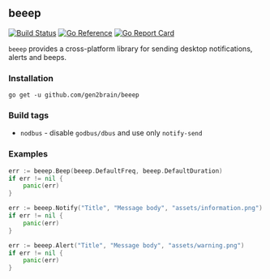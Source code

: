 ## beeep
[![Build Status](https://github.com/gen2brain/beeep/actions/workflows/build.yml/badge.svg)](https://github.com/gen2brain/beeep/actions)
[![Go Reference](https://pkg.go.dev/badge/github.com/gen2brain/beeep.svg)](https://pkg.go.dev/github.com/gen2brain/beeep)
[![Go Report Card](https://goreportcard.com/badge/github.com/gen2brain/beeep?branch=master)](https://goreportcard.com/report/github.com/gen2brain/beeep) 

`beeep` provides a cross-platform library for sending desktop notifications, alerts and beeps.

### Installation

    go get -u github.com/gen2brain/beeep

### Build tags

* `nodbus` - disable `godbus/dbus` and use only `notify-send`

### Examples

```go
err := beeep.Beep(beeep.DefaultFreq, beeep.DefaultDuration)
if err != nil {
    panic(err)
}
```

```go
err := beeep.Notify("Title", "Message body", "assets/information.png")
if err != nil {
    panic(err)
}
```

```go
err := beeep.Alert("Title", "Message body", "assets/warning.png")
if err != nil {
    panic(err)
}
```

